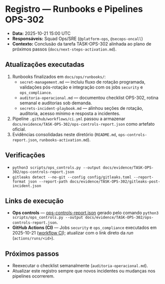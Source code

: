 # Registro — Runbooks e Pipelines OPS-302

- **Data:** 2025-10-21 15:00 UTC
- **Responsáveis:** Squad Ops/SRE (`@platform-ops`, `@secops-oncall`)
- **Contexto:** Conclusão da tarefa TASK-OPS-302 alinhada ao plano de próximos passos (`docs/next-steps-activation.md`).

## Atualizações executadas

1. Runbooks finalizados em `docs/ops/runbooks/`:
   - `secret-management.md` — incluiu fluxo de rotação programada, validações pós-rotação e integração com os jobs `security` e `ops_compliance`.
   - `auditoria-operacional.md` — documentou checklist OPS-302, rotina semanal e auditorias sob demanda.
   - `secrets-incident-playbook.md` — alinhou seções de rotação, auditoria, acesso mínimo e resposta a incidentes.
2. Pipeline `.github/workflows/ci.yml` passou a armazenar `docs/evidence/TASK-OPS-302/ops-controls-report.json` como artefato oficial.
3. Evidências consolidadas neste diretório (`README.md`, `ops-controls-report.json`, `runbooks-activation.md`).

## Verificações

- `python3 scripts/ops_controls.py --output docs/evidence/TASK-OPS-302/ops-controls-report.json`
- `gitleaks detect --no-git --config config/gitleaks.toml --report-format json --report-path docs/evidence/TASK-OPS-302/gitleaks-post-incident.json`

## Links de execução

- **Ops controls** — [ops-controls-report.json](ops-controls-report.json) gerado pelo comando `python3 scripts/ops_controls.py --output docs/evidence/TASK-OPS-302/ops-controls-report.json`.
- **GitHub Actions (CI)** — Jobs `security` e `ops_compliance` executados em 2025-10-21 ([workflow CI](../../.github/workflows/ci.yml)); atualizar com o link direto da *run* (`actions/runs/<id>`).

## Próximos passos

- Reexecutar o checklist semanalmente (`auditoria-operacional.md`).
- Atualizar este registro sempre que novos incidentes ou mudanças nos pipelines ocorrerem.

